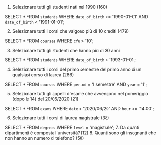 1. Selezionare tutti gli studenti nati nel 1990 (160)

SELECT * FROM `students` WHERE `date_of_birth` >= '1990-01-01' AND `date_of_birth` < '1991-01-01'; 


2. Selezionare tutti i corsi che valgono più di 10 crediti (479)

SELECT * FROM `courses` WHERE `cfu` > '10'; 


3. Selezionare tutti gli studenti che hanno più di 30 anni

SELECT * FROM `students` WHERE `date_of_birth` > '1993-01-01'; 


4. Selezionare tutti i corsi del primo semestre del primo anno di un qualsiasi corso di
laurea (286)

SELECT * FROM `courses` WHERE `period` = 'I semestre' AND `year` = '1'; 


5. Selezionare tutti gli appelli d'esame che avvengono nel pomeriggio (dopo le 14) del
20/06/2020 (21)

SELECT * FROM `exams` WHERE `date` = '2020/06/20' AND `hour` >= '14:00'; 




6. Selezionare tutti i corsi di laurea magistrale (38)

SELECT * FROM `degrees` WHERE `level` = 'magistrale'; 
7. Da quanti dipartimenti è composta l'università? (12)
8. Quanti sono gli insegnanti che non hanno un numero di telefono? (50)